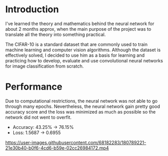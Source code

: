 # Introduction
I've learned the theory and mathematics behind the neural network for about 2 months approx, when the main purpose of the project was to translate all the theory into something practical.

The CIFAR-10 is a standard dataset that are commonly used to train machine learning and computer vision algorithms.
Although the dataset is effectively solved, I decided to use him as a basis for learning and practicing how to develop, evaluate and use convolutional neural networks for image classification from scratch.

# Performance
Due to computational restrictions, the neural network was not able to go through many epochs. Nevertheless, the neural network gain pretty good accuracy score and the loss was minimized as much as possible so the network did not went to overfit.

* Accuracy: 43.25% -> 76.15%
* Loss: 1.5687 -> 0.6955

https://user-images.githubusercontent.com/68182283/180789221-21e30b40-b0f6-4cd6-b59e-02cc26984172.mp4
